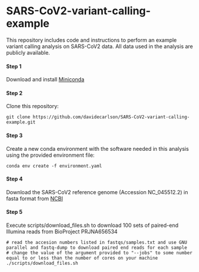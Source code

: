 # SARS-CoV2-variant-calling-example

This repository includes code and instructions to perform an example variant calling analysis on SARS-CoV2 data. All data used in the analysis are publicly available.

#### Step 1
Download and install [Miniconda](https://docs.conda.io/en/latest/miniconda.html)

#### Step 2
Clone this repository:
```
git clone https://github.com/davidecarlson/SARS-CoV2-variant-calling-example.git
```

#### Step 3
Create a new conda environment with the software needed in this analysis using the provided environment file:
```
conda env create -f environment.yaml
````

#### Step 4
Download the SARS-CoV2 reference genome (Accession NC_045512.2) in fasta format from [NCBI](https://www.ncbi.nlm.nih.gov/nuccore/NC_045512.2?report=fasta)

#### Step 5
Execute scripts/download_files.sh to download 100 sets of paired-end Illumina reads from BioProject PRJNA656534
```
# read the accesion numbers listed in fastqs/samples.txt and use GNU parallel and fastq-dump to download paired end reads for each sample
# change the value of the argument provided to "--jobs" to some number equal to or less than the number of cores on your machine
./scripts/download_files.sh
```